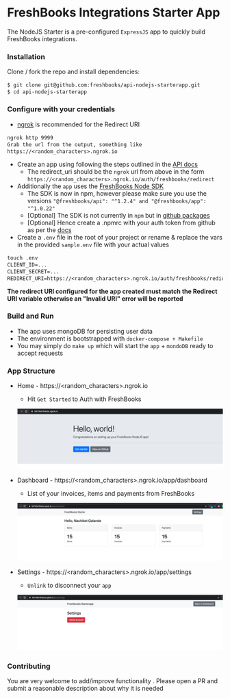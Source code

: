 # FreshBooks Integrations Starter App

The NodeJS Starter is a pre-configured `ExpressJS` app to quickly build FreshBooks integrations.

### Installation

Clone / fork the repo and install dependencies:

```shell
$ git clone git@github.com:freshbooks/api-nodejs-starterapp.git
$ cd api-nodejs-starterapp

```

### Configure with your credentials

* [ngrok](https://ngrok.com/) is recommended for the Redirect URI
```shell
ngrok http 9999
Grab the url from the output, something like https://<random_characters>.ngrok.io
```
* Create an app using following the steps outlined in the [API docs](https://www.freshbooks.com/api/start)
    * The redirect_uri should be the `ngrok` url from above in the form `https://<random_characters>.ngrok.io/auth/freshbooks/redirect`
* Additionally the `app` uses the [FreshBooks Node SDK](https://github.com/freshbooks/freshbooks-nodejs-sdk) 
    * The SDK is now in npm, however please make sure you use the versions `"@freshbooks/api": "^1.2.4" and "@freshbooks/app": "^1.0.22"`
    * [Optional] The SDK is not currently in `npm` but in [github packages](https://github.com/features/packages)
    * [Optional] Hence create a .npmrc with your auth token from github as per the [docs](https://docs.github.com/en/free-pro-team@latest/packages/using-github-packages-with-your-projects-ecosystem/configuring-npm-for-use-with-github-packages)
* Create a `.env` file in the root of your project or rename & replace the vars in the provided `sample.env` file with your actual values

```
touch .env
CLIENT_ID=...
CLIENT_SECRET=...
REDIRECT_URI=https://<random_characters>.ngrok.io/auth/freshbooks/redirect
```

**The redirect URI configured for the app created  must match the Redirect URI variable otherwise an "Invalid URI" error will be reported**

### Build and Run

* The app uses mongoDB for persisting user data
* The environment is bootstrapped with `docker-compose + Makefile`
* You may simply do `make up` which will start the `app` + `mondoDB` ready to accept requests

### App Structure

* Home - https://<random_characters>.ngrok.io
    * Hit `Get Started` to Auth with FreshBooks
    
    ![image](docs/home.png)
* Dashboard - https://<random_characters>.ngrok.io/app/dashboard
    * List of your invoices, items and payments from FreshBooks
    
    ![Alt text](docs/dashboard.png)
* Settings - https://<random_characters>.ngrok.io/app/settings
    * `Unlink` to disconnect your `app`
    
    ![Alt text](docs/settings.png)

### Contributing
You are very welcome to add/improve functionality . Please open a PR and submit a reasonable description about why it 
is needed